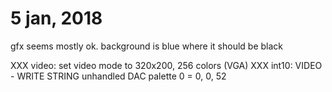 # 5 jan, 2018

gfx seems mostly ok.
background is blue where it should be black

XXX video: set video mode to 320x200, 256 colors (VGA)
XXX int10: VIDEO - WRITE STRING unhandled
DAC palette 0 = 0, 0, 52
